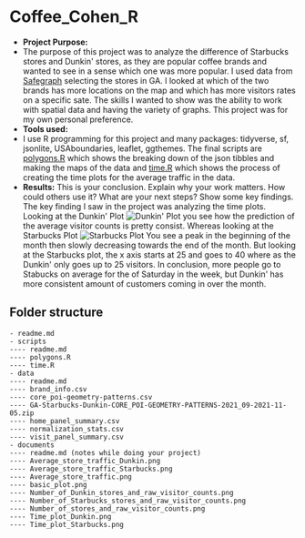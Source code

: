 # Coffee_Cohen_R

- __Project Purpose:__ 
- The purpose of this project was to analyze the difference of Starbucks stores and Dunkin' stores, as they are popular coffee brands and wanted to see in a sense which one was more popular. I used data from [Safegraph](https://www.safegraph.com/) selecting the stores in GA. I looked at which of the two brands has more locations on the map and which has more visitors rates on a specific sate. The skills I wanted to show was the ability to work with spatial data and having the variety of graphs. This project was for my own personal preference. 
- __Tools used:__ 
- I use R programming for this project and many packages: tidyverse, sf, jsonlite, USAboundaries, leaflet, ggthemes. The final scripts are [polygons.R](scripts/polygons.R) which shows the breaking down of the json tibbles and making the maps of the data and [time.R](scripts/time.R) which shows the process of creating the time plots for the average traffic in the data. 
- __Results:__ This is your conclusion.  Explain why your work matters.  How could others use it?  What are your next steps? Show some key findings.
The key finding I saw in the project was analyzing the time plots. Looking at the Dunkin' Plot ![Dunkin' Plot](https://raw.githubusercontent.com/ltcohen43/Coffee_Cohen_R/main/documents/Time_plot_Dunkin.png) you see how the prediction of the average visitor counts is pretty consist. Whereas looking at the Starbucks Plot ![Starbucks Plot](https://raw.githubusercontent.com/ltcohen43/Coffee_Cohen_R/main/documents/Time_plot_Starbucks.png) You see a peak in the beginning of the month then slowly decreasing towards the end of the month. But looking at the Starbucks plot, the x axis starts at 25 and goes to 40 where as the Dunkin' only goes up to 25 visitors. In conclusion, more people go to Stabucks on average for the of Saturday in the week, but Dunkin' has more consistent amount of customers coming in over the month. 



## Folder structure

```
- readme.md
- scripts
---- readme.md 
---- polygons.R
---- time.R
- data 
---- readme.md
---- brand_info.csv
---- core_poi-geometry-patterns.csv
---- GA-Starbucks-Dunkin-CORE_POI-GEOMETRY-PATTERNS-2021_09-2021-11-05.zip
---- home_panel_summary.csv
---- normalization_stats.csv
---- visit_panel_summary.csv
- documents
---- readme.md (notes while doing your project)
---- Average_store_traffic_Dunkin.png
---- Average_store_traffic_Starbucks.png
---- Average_store_traffic.png
---- basic_plot.png
---- Number_of_Dunkin_stores_and_raw_visitor_counts.png
---- Number_of_Starbucks_stores_and_raw_visitor_counts.png
---- Number_of_stores_and_raw_visitor_counts.png
---- Time_plot_Dunkin.png
---- Time_plot_Starbucks.png
```
